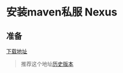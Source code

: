 # 安装maven私服 Nexus

## 准备
[下载地址](http://www.sonatype.org/nexus/go/)
> 推荐这个地址[历史版本](http://www.sonatype.org/nexus/archived/)